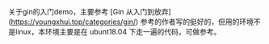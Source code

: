 关于gin的入门demo，主要参考 [Gin 从入门到放弃] (https://youngxhui.top/categories/gin/) 参考的作者写的挺好的，但用的环境不是linux，本环境主要是在 ubunt18.04 下走一遍的代码，可做参考。
